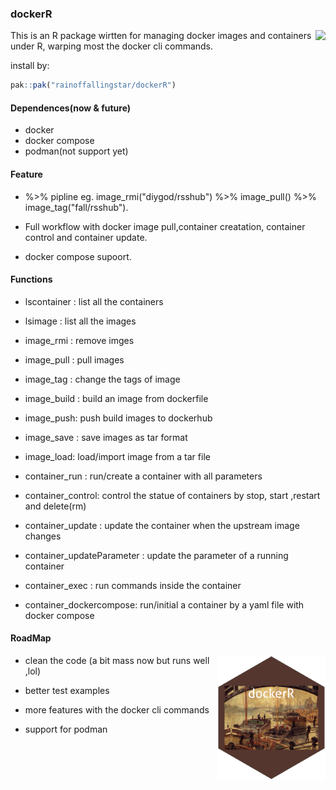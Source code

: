 ### dockerR

<img src="https://foruda.gitee.com/images/1710815823750079839/22ebe5a9_8192230.png" height="200" align="right"/>

This is an R package wirtten for managing docker images and containers under R, warping most the docker cli commands.

install by:

``` r
pak::pak("rainoffallingstar/dockerR")
```

#### Dependences(now & future)

-   docker
-   docker compose
-   podman(not support yet)

#### Feature

-   %\>% pipline eg. image_rmi("diygod/rsshub") %\>% image_pull() %\>% image_tag("fall/rsshub").

-   Full workflow with docker image pull,container creatation, container control and container update.

-   docker compose supoort.

#### Functions

-   lscontainer : list all the containers

-   lsimage : list all the images

-   image_rmi : remove imges

-   image_pull : pull images

-   image_tag : change the tags of image

-   image_build : build an image from dockerfile

-   image_push: push build images to dockerhub

-   image_save : save images as tar format

-   image_load: load/import image from a tar file

-   container_run : run/create a container with all parameters

-   container_control: control the statue of containers by stop, start ,restart and delete(rm)

-   container_update : update the container when the upstream image changes

-   container_updateParameter : update the parameter of a running container

-   container_exec : run commands inside the container

-   container_dockercompose: run/initial a container by a yaml file with docker compose

#### RoadMap

<img src="https://github.com/rainoffallingstar/dockerR/blob/master/dev/logo_ny.png" height="200" align="right"/>

-   clean the code (a bit mass now but runs well ,lol)

-   better test examples

-   more features with the docker cli commands

-   support for podman

